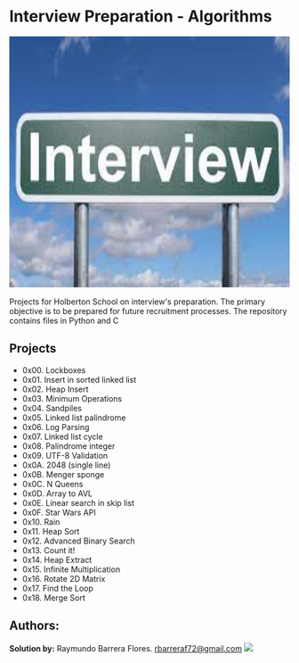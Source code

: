 # Interview Preparation - Algorithms #

<img src="https://github.com/RayBar72/holbertonschool-interview/blob/master/image.jfif" width="1000" height="450">

Projects for Holberton School on interview's preparation. The primary objective is to be prepared for future recruitment processes. The repository contains files in Python and C

## Projects ##

- 0x00. Lockboxes
- 0x01. Insert in sorted linked list
- 0x02. Heap Insert
- 0x03. Minimum Operations
- 0x04. Sandpiles
- 0x05. Linked list palindrome
- 0x06. Log Parsing
- 0x07. Linked list cycle
- 0x08. Palindrome integer
- 0x09. UTF-8 Validation
- 0x0A. 2048 (single line)
- 0x0B. Menger sponge
- 0x0C. N Queens
- 0x0D. Array to AVL
- 0x0E. Linear search in skip list
- 0x0F. Star Wars API
- 0x10. Rain
- 0x11. Heap Sort
- 0x12. Advanced Binary Search
- 0x13. Count it!
- 0x14. Heap Extract
- 0x15. Infinite Multiplication
- 0x16. Rotate 2D Matrix
- 0x17. Find the Loop
- 0x18. Merge Sort

## Authors: ##

**Solution by:** Raymundo Barrera Flores. [rbarreraf72@gmail.com](rbarreraf72@gmail.com)
[<img src="https://img.shields.io/badge/linkedin-%230077B5.svg?&style=for-the-badge&logo=linkedin&logoColor=white"/>](https://www.linkedin.com/in/raymundo-barrera-flores-a13022222/)

